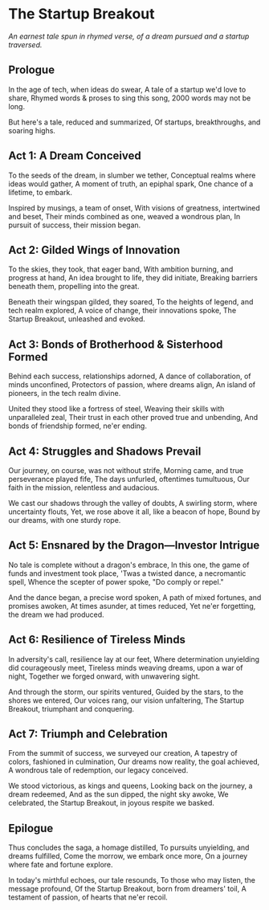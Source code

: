 # The Startup Breakout

_An earnest tale spun in rhymed verse, of a dream pursued and a startup traversed._

## Prologue

In the age of tech, when ideas do swear,
A tale of a startup we'd love to share,
Rhymed words & proses to sing this song,
2000 words may not be long.

But here's a tale, reduced and summarized,
Of startups, breakthroughs, and soaring highs.

## Act 1: A Dream Conceived

To the seeds of the dream, in slumber we tether,
Conceptual realms where ideas would gather,
A moment of truth, an epiphal spark,
One chance of a lifetime, to embark.

Inspired by musings, a team of onset,
With visions of greatness, intertwined and beset,
Their minds combined as one, weaved a wondrous plan,
In pursuit of success, their mission began.

## Act 2: Gilded Wings of Innovation

To the skies, they took, that eager band,
With ambition burning, and progress at hand,
An idea brought to life, they did initiate,
Breaking barriers beneath them, propelling into the great.

Beneath their wingspan gilded, they soared,
To the heights of legend, and tech realm explored,
A voice of change, their innovations spoke,
The Startup Breakout, unleashed and evoked.

## Act 3: Bonds of Brotherhood & Sisterhood Formed

Behind each success, relationships adorned,
A dance of collaboration, of minds unconfined,
Protectors of passion, where dreams align,
An island of pioneers, in the tech realm divine.

United they stood like a fortress of steel,
Weaving their skills with unparalleled zeal,
Their trust in each other proved true and unbending,
And bonds of friendship formed, ne'er ending.

## Act 4: Struggles and Shadows Prevail

Our journey, on course, was not without strife,
Morning came, and true perseverance played fife,
The days unfurled, oftentimes tumultuous,
Our faith in the mission, relentless and audacious.

We cast our shadows through the valley of doubts,
A swirling storm, where uncertainty flouts,
Yet, we rose above it all, like a beacon of hope,
Bound by our dreams, with one sturdy rope.

## Act 5: Ensnared by the Dragon—Investor Intrigue

No tale is complete without a dragon's embrace,
In this one, the game of funds and investment took place,
'Twas a twisted dance, a necromantic spell,
Whence the scepter of power spoke, "Do comply or repel."

And the dance began, a precise word spoken,
A path of mixed fortunes, and promises awoken,
At times asunder, at times reduced,
Yet ne'er forgetting, the dream we had produced.

## Act 6: Resilience of Tireless Minds

In adversity's call, resilience lay at our feet,
Where determination unyielding did courageously meet,
Tireless minds weaving dreams, upon a war of night,
Together we forged onward, with unwavering sight.

And through the storm, our spirits ventured,
Guided by the stars, to the shores we entered,
Our voices rang, our vision unfaltering,
The Startup Breakout, triumphant and conquering.

## Act 7: Triumph and Celebration

From the summit of success, we surveyed our creation,
A tapestry of colors, fashioned in culmination,
Our dreams now reality, the goal achieved,
A wondrous tale of redemption, our legacy conceived.

We stood victorious, as kings and queens,
Looking back on the journey, a dream redeemed,
And as the sun dipped, the night sky awoke,
We celebrated, the Startup Breakout, in joyous respite we basked.

## Epilogue

Thus concludes the saga, a homage distilled,
To pursuits unyielding, and dreams fulfilled,
Come the morrow, we embark once more,
On a journey where fate and fortune explore.

In today's mirthful echoes, our tale resounds,
To those who may listen, the message profound,
Of the Startup Breakout, born from dreamers' toil,
A testament of passion, of hearts that ne'er recoil.